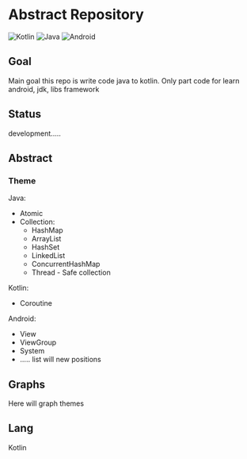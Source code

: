 # Abstract Repository
![Kotlin](https://img.shields.io/badge/kotlin-%237F52FF.svg?style=for-the-badge&logo=kotlin&logoColor=white)
![Java](https://img.shields.io/badge/java-%23ED8B00.svg?style=for-the-badge&logo=openjdk&logoColor=white)
![Android](https://img.shields.io/badge/Android-3DDC84?style=for-the-badge&logo=android&logoColor=white)

## Goal

Main goal this repo is write code java to kotlin.
Only part code for learn android, jdk, libs framework

## Status

development.....

## Abstract

### Theme

Java:

- Atomic
- Collection:
   - HashMap
   - ArrayList 
   - HashSet 
   - LinkedList
   - ConcurrentHashMap
   - Thread - Safe collection
 
Kotlin:
- Coroutine

Android:

- View
- ViewGroup
- System
- ..... list will new positions

## Graphs

Here will graph themes

## Lang
Kotlin


